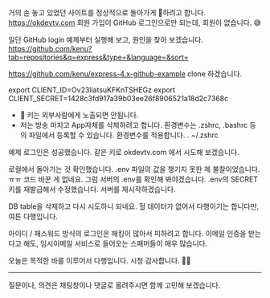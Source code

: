 거의 손 놓고 있었던 사이트를 정상적으로 돌아가게 하려고 합니다.
https://okdevtv.com
회원 가입이 GitHub 로그인으로만 되는데, 회원이 없습니다. 😅

일단 GitHub login 예제부터 실행해 보고, 원인을 찾아 보겠습니다.
https://github.com/kenu?tab=repositories&q=express&type=&language=&sort=

https://github.com/kenu/express-4.x-github-example
clone 하겠습니다.

export CLIENT_ID=Ov23liatsuKFKnTSHEGz
export CLIENT_SECRET=1428c3fd917a39b03ee26f8906521a18d2c7368c
- 🚨 키는 외부사람에게 노출되면 안됩니다.
- 저는 방송 마치고 App자체를 삭제하려고 합니다.
환경변수는 .zshrc, .bashrc 등의 파일에서 등록할 수 있습니다.
환경변수를 적용합니다.
. ~/.zshrc

예제 로그인은 성공했습니다. 같은 키로 okdevtv.com 에서 시도해 보겠습니다.

로컬에서 돌아가는 것 확인했습니다.
.env 파일의 값을 챙기지 못한 제 불찰이었습니다. ㅠㅠ
코드 바꾼 게 없네요. 
그럼 서버의 .env를 확인해 봐야겠습니다.
.env의 SECRET키를 재발급해서 수정했습니다.
서버를 재시작하겠습니다.

DB table을 삭제하고 다시 시도하니 되네요. 헐
데이터가 없어서 다행이기는 합니다만,
여튼 다행입니다. 

아이디 / 패스워드 방식의 로그인은 해킹이 많아서 피하려고 합니다.
이메일 인증을 받는다고 해도, 임시이메일 서비스로 들어오는 스패머들이 매우 많습니다.

오늘은 목적한 바를 이루어서 다행입니다.
시청 감사합니다. 🙇‍♂️

---
질문이나, 의견은 채팅창이나 댓글로 올려주시면 함께 고민해 보겠습니다.

